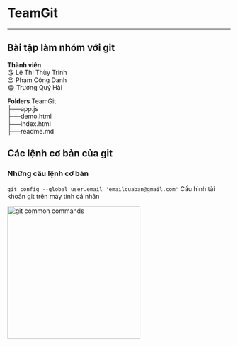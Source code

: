 # TeamGit
- - - -
## Bài tập làm nhóm với git


**Thành viên**  
:kissing_heart: Lê Thị Thùy Trinh  
:heart_eyes: Phạm Công Danh  
:joy: Trương Quý Hải  

**Folders**
TeamGit  
├──app.js  
├──demo.html  
├──index.html  
├──readme.md  

## Các lệnh cơ bản của git
### Những câu lệnh cơ bản
`git config --global user.email 'emailcuaban@gmail.com'` Cấu hình tài khoản git trên máy tính cá nhân 

<img src="https://res.cloudinary.com/practicaldev/image/fetch/s--HsM68pX5--/c_imagga_scale,f_auto,fl_progressive,h_500,q_auto,w_1000/https://cl.ly/1N2U2i2Z2C16/Image%25202018-04-11%2520at%252012.47.23%2520PM.png" width="300" alt="git common commands"/>
